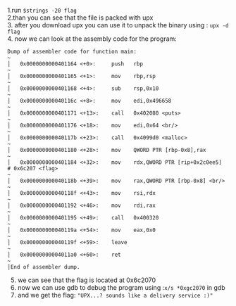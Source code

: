 1.run `$strings -20 flag ` <br/>
2.than you can see that the file is packed with upx  <br/>
3. after you download upx you can use it to unpack the binary  using :  `upx -d flag` <br/>
4. now we can look at the assembly code for the program: <br/>
```
Dump of assembler code for function main:
~                                                                       │   0x0000000000401164 <+0>:     push   rbp
~                                                                       │   0x0000000000401165 <+1>:     mov    rbp,rsp 
~                                                                       │   0x0000000000401168 <+4>:     sub    rsp,0x10 
~                                                                       │   0x000000000040116c <+8>:     mov    edi,0x496658 
~                                                                       │   0x0000000000401171 <+13>:    call   0x402080 <puts> 
~                                                                       │   0x0000000000401176 <+18>:    mov    edi,0x64 <br/>
~                                                                       │   0x000000000040117b <+23>:    call   0x4099d0 <malloc> 
~                                                                       │   0x0000000000401180 <+28>:    mov    QWORD PTR [rbp-0x8],rax 
~                                                                       │   0x0000000000401184 <+32>:    mov    rdx,QWORD PTR [rip+0x2c0ee5]        # 0x6c207 <flag> 
~                                                                       │   0x000000000040118b <+39>:    mov    rax,QWORD PTR [rbp-0x8] <br/>
~                                                                       │   0x000000000040118f <+43>:    mov    rsi,rdx 
~                                                                       │   0x0000000000401192 <+46>:    mov    rdi,rax
~                                                                       │   0x0000000000401195 <+49>:    call   0x400320
~                                                                       │   0x000000000040119a <+54>:    mov    eax,0x0
~                                                                       │   0x000000000040119f <+59>:    leave  
~                                                                       │   0x00000000004011a0 <+60>:    ret    
~                                                                       │End of assembler dump. 

```
5. we can see that the flag is located at 0x6c2070 
6. now we can use gdb to debug the program  using :`x/s *0xgc2070`  in gdb 
7. and we get the flag: 
`"UPX...? sounds like a delivery service :)"`
